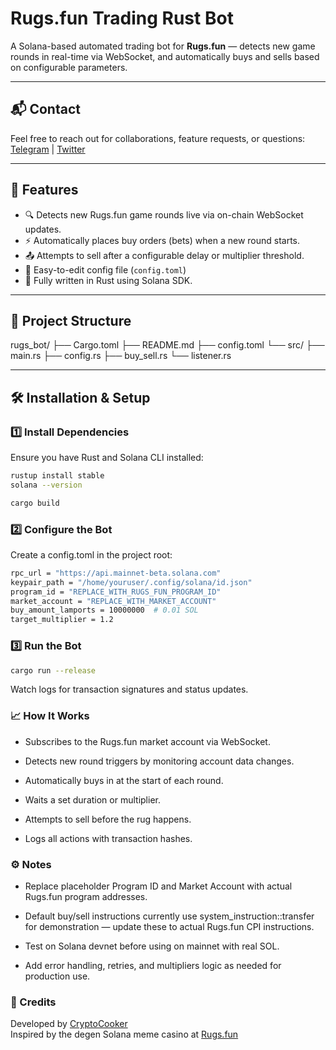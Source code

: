 # Rugs.fun Trading Rust Bot

A Solana-based automated trading bot for **Rugs.fun** — detects new game rounds in real-time via WebSocket, and automatically buys and sells based on configurable parameters.

---

## 📬 Contact

Feel free to reach out for collaborations, feature requests, or questions: [Telegram](https://t.me/cryptocooker0510) | [Twitter](https://x.com/CryptoCookerDev)

---

## 📌 Features

- 🔍 Detects new Rugs.fun game rounds live via on-chain WebSocket updates.
- ⚡ Automatically places buy orders (bets) when a new round starts.
- 📤 Attempts to sell after a configurable delay or multiplier threshold.
- 📝 Easy-to-edit config file (`config.toml`)
- 🦀 Fully written in Rust using Solana SDK.

---

## 📂 Project Structure

rugs_bot/
├── Cargo.toml
├── README.md
├── config.toml
└── src/
├── main.rs
├── config.rs
├── buy_sell.rs
└── listener.rs


---

## 🛠️ Installation & Setup

### 1️⃣ Install Dependencies

Ensure you have Rust and Solana CLI installed:

```bash
rustup install stable
solana --version

cargo build
```

### 2️⃣ Configure the Bot

Create a config.toml in the project root:

```bash
rpc_url = "https://api.mainnet-beta.solana.com"
keypair_path = "/home/youruser/.config/solana/id.json"
program_id = "REPLACE_WITH_RUGS_FUN_PROGRAM_ID"
market_account = "REPLACE_WITH_MARKET_ACCOUNT"
buy_amount_lamports = 10000000  # 0.01 SOL
target_multiplier = 1.2
```

### 3️⃣ Run the Bot

```bash
cargo run --release
```

Watch logs for transaction signatures and status updates.

### 📈 How It Works

- Subscribes to the Rugs.fun market account via WebSocket.

- Detects new round triggers by monitoring account data changes.

- Automatically buys in at the start of each round.

- Waits a set duration or multiplier.

- Attempts to sell before the rug happens.

- Logs all actions with transaction hashes.

### ⚙️ Notes

- Replace placeholder Program ID and Market Account with actual Rugs.fun program addresses.

- Default buy/sell instructions currently use system_instruction::transfer for demonstration — update these to actual Rugs.fun CPI instructions.

- Test on Solana devnet before using on mainnet with real SOL.

- Add error handling, retries, and multipliers logic as needed for production use.

### 🙏 Credits

Developed by [CryptoCooker](https://github.com/crypto-cooker)  
Inspired by the degen Solana meme casino at [Rugs.fun](https://rugs.fun)
